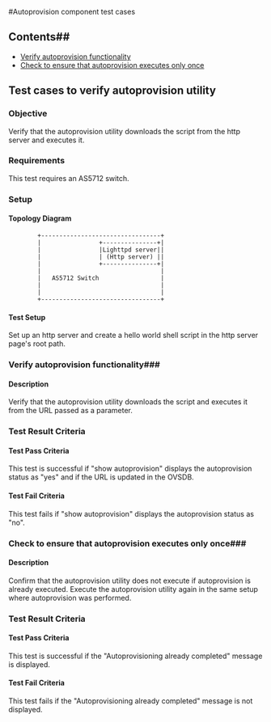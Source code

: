 #Autoprovision component test cases
## Contents##
- [Verify autoprovision functionality](#verify-autoprovision-functionality)
- [Check to ensure that autoprovision executes only once](#check-to-ensure-that-autoprovision-executes-only-once)


## Test cases to verify autoprovision utility ##
### Objective ###
Verify that the autoprovision utility downloads the script from the http server and executes it.

### Requirements ###
This test requires an AS5712 switch.

### Setup ###
#### Topology Diagram ####

			+---------------------------------+
			|                +---------------+|
			|                |Lighttpd server||
			|                | (Http server) ||
			|                +---------------+|
			|                                 |
			|   AS5712 Switch                 |
			|                                 |
			|                                 |
			+---------------------------------+

#### Test Setup ####
Set up an http server and create a hello world shell script in the http server page's root path.

### Verify autoprovision functionality###
#### Description ###
Verify that the autoprovision utility downloads the script and executes it from the URL passed as a parameter.

### Test Result Criteria ###
#### Test Pass Criteria ####
This test is successful if "show autoprovision" displays the autoprovision status as "yes" and if the URL is updated in the OVSDB.

#### Test Fail Criteria ####
This test fails if "show autoprovision" displays the autoprovision status as "no".

### Check to ensure that autoprovision executes only once###
#### Description ###
Confirm that the autoprovision utility does not execute if autoprovision is already executed. Execute the autoprovision utility again in the same setup where autoprovision was performed.

### Test Result Criteria ###
#### Test Pass Criteria ####
This test is successful if the "Autoprovisioning already completed" message is displayed.

#### Test Fail Criteria ####
This test fails if the "Autoprovisioning already completed" message is not displayed.
